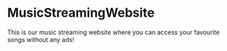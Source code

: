 # MusicStreamingWebsite
This is our music streaming website where you can access your favourite songs without any ads!
